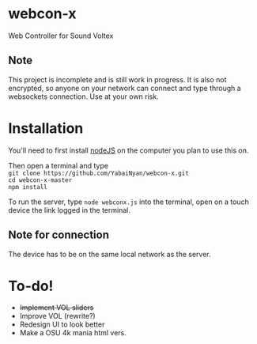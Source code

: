# webcon-x
Web Controller for Sound Voltex

## Note
This project is incomplete and is still work in progress.
It is also not encrypted, so anyone on your network can connect and type through a websockets connection.
Use at your own risk.

# Installation
You'll need to first install [nodeJS](https://nodejs.org/en/download/ "Click here to goto the nodeJS download page") on the computer you plan to use this on.</br>

Then open a terminal and type</br>
```git clone https://github.com/YabaiNyan/webcon-x.git```</br>
```cd webcon-x-master```</br>
```npm install```</br>

To run the server, type ```node webconx.js``` into the terminal, open on a touch device the link logged in the terminal.</br>

## Note for connection
The device has to be on the same local network as the server.

# To-do!
* ~~Implement VOL sliders~~
* Improve VOL (rewrite?)
* Redesign UI to look better
* Make a OSU 4k mania html vers.
